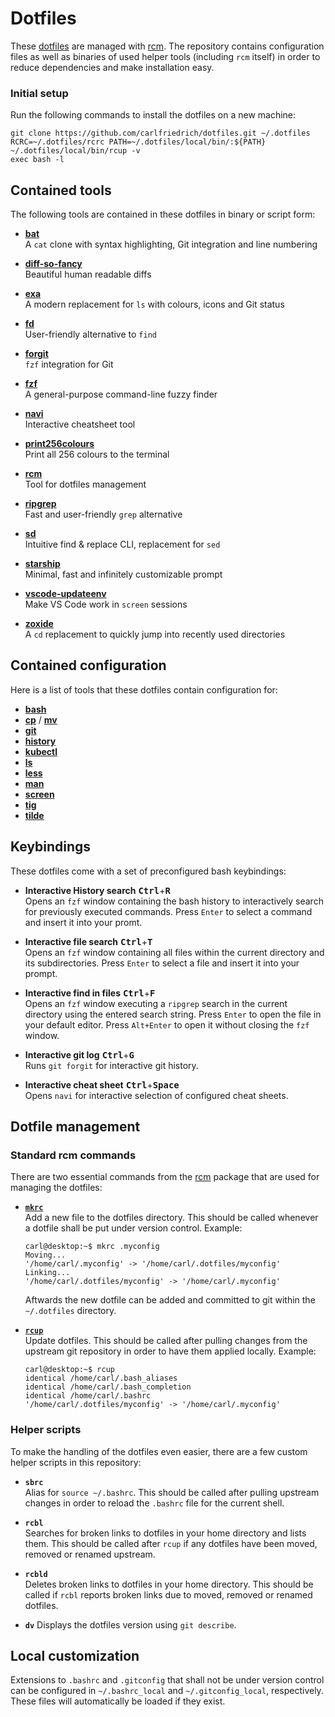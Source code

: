 # Dotfiles

These [dotfiles][1] are managed with [rcm][2]. The repository contains
configuration files as well as binaries of used helper tools (including `rcm`
itself) in order to reduce dependencies and make installation easy.

[1]: https://dotfiles.github.io/
[2]: https://github.com/thoughtbot/rcm


### Initial setup

Run the following commands to install the dotfiles on a new machine:

```shell
git clone https://github.com/carlfriedrich/dotfiles.git ~/.dotfiles
RCRC=~/.dotfiles/rcrc PATH=~/.dotfiles/local/bin/:${PATH} ~/.dotfiles/local/bin/rcup -v
exec bash -l
```

## Contained tools

The following tools are contained in these dotfiles in binary or script form:

- [**bat**](https://github.com/sharkdp/bat)  
  A `cat` clone with syntax highlighting, Git integration and line numbering

- [**diff-so-fancy**](https://github.com/so-fancy/diff-so-fancy)  
  Beautiful human readable diffs

- [**exa**](https://github.com/ogham/exa)  
  A modern replacement for `ls` with colours, icons and Git status

- [**fd**](https://github.com/sharkdp/fd)  
  User-friendly alternative to `find`

- [**forgit**](https://github.com/wfxr/forgit)  
  `fzf` integration for Git

- [**fzf**](https://github.com/junegunn/fzf)  
  A general-purpose command-line fuzzy finder

- [**navi**](https://github.com/denisidoro/navi)  
  Interactive cheatsheet tool

- [**print256colours**](https://gist.github.com/HaleTom/89ffe32783f89f403bba96bd7bcd1263)  
  Print all 256 colours to the terminal

- [**rcm**](https://github.com/thoughtbot/rcm)  
  Tool for dotfiles management

- [**ripgrep**](https://github.com/BurntSushi/ripgrep)  
  Fast and user-friendly `grep` alternative

- [**sd**](https://github.com/chmln/sd)  
  Intuitive find & replace CLI, replacement for `sed`

- [**starship**](https://github.com/starship/starship)  
  Minimal, fast and infinitely customizable prompt

- [**vscode-updateenv**](https://superuser.com/a/1613931/1036029)  
  Make VS Code work in `screen` sessions

- [**zoxide**](https://github.com/ajeetdsouza/zoxide)  
  A `cd` replacement to quickly jump into recently used directories


## Contained configuration

Here is a list of tools that these dotfiles contain configuration for:

- [**bash**](https://linux.die.net/man/1/bash)
- [**cp**](https://linux.die.net/man/1/cp) / [**mv**](https://linux.die.net/man/1/mv)
- [**git**](https://linux.die.net/man/1/git)
- [**history**](https://linux.die.net/man/1/history)
- [**kubectl**](https://kubernetes.io/docs/reference/kubectl/)
- [**ls**](https://linux.die.net/man/1/ls)
- [**less**](https://linux.die.net/man/1/less)
- [**man**](https://linux.die.net/man/1/man)
- [**screen**](https://linux.die.net/man/1/screen)
- [**tig**](https://github.com/jonas/tig)
- [**tilde**](https://github.com/gphalkes/tilde)


## Keybindings

These dotfiles come with a set of preconfigured bash keybindings:

- **Interactive History search** <kbd>**Ctrl**</kbd>+<kbd>**R**</kbd>  
  Opens an `fzf` window containing the bash history to interactively search for
  previously executed commands. Press `Enter` to select a command and insert it
  into your promt.

- **Interactive file search** <kbd>**Ctrl**</kbd>+<kbd>**T**</kbd>  
  Opens an `fzf` window containing all files within the current directory and
  its subdirectories. Press `Enter` to select a file and insert it into your
  prompt.

- **Interactive find in files** <kbd>**Ctrl**</kbd>+<kbd>**F**</kbd>  
  Opens an `fzf` window executing a `ripgrep` search in the current directory
  using the entered search string. Press `Enter` to open the file in your
  default editor. Press `Alt+Enter` to open it without closing the `fzf` window.

- **Interactive git log** <kbd>**Ctrl**</kbd>+<kbd>**G**</kbd>  
  Runs `git forgit` for interactive git history.

- **Interactive cheat sheet** <kbd>**Ctrl**</kbd>+<kbd>**Space**</kbd>  
  Opens `navi` for interactive selection of configured cheat sheets.


## Dotfile management

### Standard rcm commands

There are two essential commands from the [rcm][3] package that are used for
managing the dotfiles:

- [**`mkrc`**][4]  
  Add a new file to the dotfiles directory. This should be called whenever a
  dotfile shall be put under version control. Example:

  ```shell
  carl@desktop:~$ mkrc .myconfig
  Moving...
  '/home/carl/.myconfig' -> '/home/carl/.dotfiles/myconfig'
  Linking...
  '/home/carl/.dotfiles/myconfig' -> '/home/carl/.myconfig'
  ```

  Aftwards the new dotfile can be added and committed to git within the
  `~/.dotfiles` directory.

- [**`rcup`**][5]  
  Update dotfiles. This should be called after pulling changes from the upstream
  git repository in order to have them applied locally. Example:

  ```shell
  carl@desktop:~$ rcup
  identical /home/carl/.bash_aliases
  identical /home/carl/.bash_completion
  identical /home/carl/.bashrc
  '/home/carl/.dotfiles/myconfig' -> '/home/carl/.myconfig'
  ```

[3]: https://github.com/thoughtbot/rcm
[4]: http://thoughtbot.github.io/rcm/mkrc.1.html
[5]: http://thoughtbot.github.io/rcm/rcup.1.html


### Helper scripts

To make the handling of the dotfiles even easier, there are a few custom helper
scripts in this repository:

- **`sbrc`**  
  Alias for `source ~/.bashrc`. This should be called after pulling upstream
  changes in order to reload the `.bashrc` file for the current shell.

- **`rcbl`**  
  Searches for broken links to dotfiles in your home directory and lists them.
  This should be called after `rcup` if any dotfiles have been moved, removed
  or renamed upstream.

- **`rcbld`**  
  Deletes broken links to dotfiles in your home directory. This should be called
  if `rcbl` reports broken links due to moved, removed or renamed dotfiles.

- **`dv`**
  Displays the dotfiles version using `git describe`.


## Local customization

Extensions to `.bashrc` and `.gitconfig` that shall not be under version control
can be configured in `~/.bashrc_local` and `~/.gitconfig_local`, respectively.
These files will automatically be loaded if they exist.
